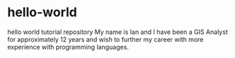 # hello-world
hello world tutorial repository
My name is Ian and I have been a GIS Analyst for approximately 12 years and wish to further my career with more experience with programming languages.
